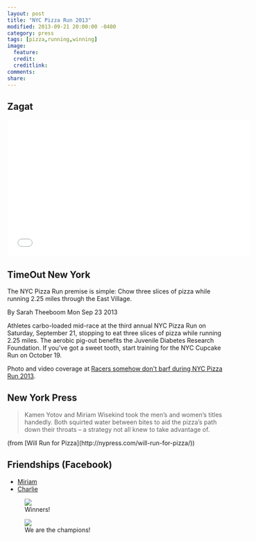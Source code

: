 ```yaml
---
layout: post
title: "NYC Pizza Run 2013"
modified: 2013-09-21 20:00:00 -0400
category: press
tags: [pizza,running,winning]
image:
  feature: 
  credit: 
  creditlink: 
comments: 
share: 
---
```


## Zagat

<iframe width="560" height="315" src="//www.youtube.com/embed/DrxNt1QU3z4" frameborder="0" allowfullscreen></iframe>

## TimeOut New York

The NYC Pizza Run premise is simple: Chow three slices of pizza while running 2.25 miles through the East Village.

By Sarah Theeboom Mon Sep 23 2013 

Athletes carbo-loaded mid-race at the third annual NYC Pizza Run on Saturday, September 21, stopping to eat three slices of pizza while running 2.25 miles. The aerobic pig-out benefits the Juvenile Diabetes Research Foundation. If you've got a sweet tooth, start training for the NYC Cupcake Run on October 19.

Photo and video coverage at [Racers somehow don't barf during NYC Pizza Run 2013](http://www.timeout.com/newyork/things-to-do/racers-somehow-dont-barf-during-nyc-pizza-run-2013).

## New York Press

<blockquote>
Kamen Yotov and Miriam Wisekind took the men’s and women’s titles handedly. Both squirted water between bites to aid the pizza’s path down their throats – a strategy not all knew to take advantage of.
</blockquote>
(from [Will Run for Pizza](http://nypress.com/will-run-for-pizza/))

## Friendships (Facebook)

* [Miriam](https://www.facebook.com/kyotov?and=mweiskind)
* [Charlie](https://www.facebook.com/kyotov?and=csellars)

<figure>
  <a href="{{ site.url }}/images/pizza_run/winners.jpg"><img src="{{ site.url }}/images/pizza_run/winners.jpg"/></a>
  <figcaption>Winners!</figcaption>
</figure>

<figure>
  <a href="{{ site.url }}/images/pizza_run/miriam.jpg"><img src="{{ site.url }}/images/pizza_run/miriam.jpg"/></a>
  <figcaption>We are the champions!</figcaption>
</figure>